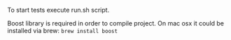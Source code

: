 To start tests execute run.sh script.

Boost library is required in order to compile project.
On mac osx it could be installed via brew:
   `brew install boost`